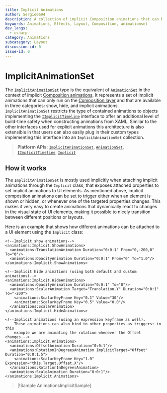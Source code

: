 ```yaml
---
title: Implicit Animations
author: Sergio0694
description: A collection of implicit Composition animations that can be grouped together
keywords: Animations, Effects, Layout, Composition, animationset
dev_langs:
  - csharp
category: Animations
subcategory: Layout
discussion-id: 0
issue-id: 0
---
```


# ImplicitAnimationSet

The [`ImplicitAnimationSet`](/dotnet/api/microsoft.toolkit.uwp.ui.animations.ImplicitAnimationSet) type is the equivalent of [`AnimationSet`](/dotnet/api/microsoft.toolkit.uwp.ui.animations.AnimationSet) in the context of implicit [Composition animations](/windows/uwp/composition/composition-animation). It represents a set of implicit animations that can only run on the [Composition layer](/windows/uwp/composition/visual-layer) and that are available in three categories: show, hide, and implicit animations. `ImplicitAnimationSet` restricts the type of contained animations to objects implementing the [`IImplicitTimeline`](/dotnet/api/microsoft.toolkit.uwp.ui.animations.IImplicitTimeline) interface to offer an additional level of build-time safety when constructing animations from XAML. Similar to the other interfaces used for explicit animations this architecture is also extensible in that users can also easily plug in their custom types implementing this interface into an `ImplicitAnimationSet` collection.

> **Platform APIs:** [`ImplicitAnimationSet`](/dotnet/api/microsoft.toolkit.uwp.ui.animations.ImplicitAnimationSet), [`AnimationSet`](/dotnet/api/microsoft.toolkit.uwp.ui.animations.AnimationSet), [`IImplicitTimeline`](/dotnet/api/microsoft.toolkit.uwp.ui.animations.IImplicitTimeline), [`Implicit`](/dotnet/api/microsoft.toolkit.uwp.ui.animations.Implicit)

## How it works

The `ImplicitAnimationSet` is mostly used implicitly when attaching implicit animations through the `Implicit` class, that exposes attached properties to set implicit animations to UI elements. As mentioned above, implicit composition animations can be set to trigger either when an element is shown or hidden, or whenever one of the targeted properties changes. This makes it very easy to create animations that dynamically react to changes in the visual state of UI elements, making it possible to nicely transition between different positions or layouts.

Here is an example that shows how different animations can be attached to a UI element using the `Implicit` class:

```xaml
<!--Implicit show animations-->
<animations:Implicit.ShowAnimations>
  <animations:TranslationAnimation Duration="0:0:1" From="0,-200,0" To="0"/>
  <animations:OpacityAnimation Duration="0:0:1" From="0" To="1.0"/>
</animations:Implicit.ShowAnimations>

<!--Implicit hide animations (using both default and custom animations)-->
<animations:Implicit.HideAnimations>
  <animations:OpacityAnimation Duration="0:0:1" To="0"/>
  <animations:ScalarAnimation Target="Translation.Y" Duration="0:0:1" To="-200">
    <animations:ScalarKeyFrame Key="0.1" Value="30"/>
    <animations:ScalarKeyFrame Key="0.5" Value="0.0"/>
  </animations:ScalarAnimation>
</animations:Implicit.HideAnimations>

<!--Implicit animations (using an expression keyframe as well).
    These animations can also bind to other properties as triggers: in this
    example we are animating the rotation whenever the Offset changes.-->
<animations:Implicit.Animations>
  <animations:OffsetAnimation Duration="0:0:1"/>
  <animations:RotationInDegreesAnimation ImplicitTarget="Offset" Duration="0:0:1.5">
    <animations:ScalarKeyFrame Key="1.0" Expression="this.Target.Offset.X"/>
  </animations:RotationInDegreesAnimation>
  <animations:ScaleAnimation Duration="0:0:1"/>
</animations:Implicit.Animations>
```

> [!Sample AnimationsImplicitSample]

